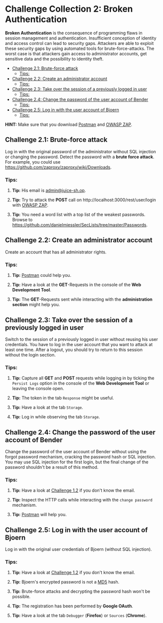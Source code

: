 # Challenge Collection 2: Broken Authentication

**Broken Authentication** is the consequence of programming flaws in session management and authentication. Insufficient conception of identity and access control can lead to security gaps. Attackers are able to exploit these security gaps by using automated tools for brute-force-attacks. The worst case is that attackers gain access to administrator accounts, get sensitive data and the possibility to identity theft.

   * [Challenge 2.1: Brute-force attack](#challenge-21-brute-force-attack)
      * [Tips:](#tips)
   * [Challenge 2.2: Create an administrator account](#challenge-22-create-an-administrator-account)
      * [Tips:](#tips-1)
   * [Challenge 2.3: Take over the session of a previously logged in user](#challenge-23-take-over-the-session-of-a-previously-logged-in-user)
      * [Tips:](#tips-2)
   * [Challenge 2.4: Change the password of the user account of Bender](#challenge-24-change-the-password-of-the-user-account-of-bender)
      * [Tips:](#tips-3)
   * [Challenge 2.5: Log in with the user account of Bjoern](#challenge-25-log-in-with-the-user-account-of-bjoern)
      * [Tips:](#tips-4)

**HINT:** Make sure that you download [Postman](https://www.getpostman.com/apps) and [OWASP ZAP](https://github.com/zaproxy/zaproxy/wiki/Downloads).

## Challenge 2.1: Brute-force attack
Log in with the original password of the administrator without SQL injection or changing the password. Detect the password with a **brute force attack**. For example, you could use https://github.com/zaproxy/zaproxy/wiki/Downloads.

### Tips:

1. **Tip:** His email is admin@juice-sh.op.

2. **Tip:** Try to attack the **POST** call on http://localhost:3000/rest/user/login with [OWASP ZAP](https://github.com/zaproxy/zaproxy/wiki/Downloads).

3. **Tip:** You need a word list with a top list of the weakest passwords. Browse to https://github.com/danielmiessler/SecLists/tree/master/Passwords.


## Challenge 2.2: Create an administrator account
Create an account that has all administrator rights.

### Tips:

1. **Tip:** [Postman](https://www.getpostman.com/apps) could help you.

2. **Tip:** Have a look at the **GET**-Requests in the console of the **Web Development Tool**.

3. **Tip:** The **GET**-Requests sent while interacting with the **administration section** might help you.


## Challenge 2.3: Take over the session of a previously logged in user
Switch to the session of a previously logged in user without reusing his user credentials. You have to log in the user account that you want to attack at least one time. After a logout, you should try to return to this session without the login section.

### Tips:

1. **Tip:** Capture all **GET** and **POST** requests while logging in by ticking the `Persist Logs` option in the console of the **Web Development Tool** or leaving the console open.

2. **Tip:** The token in the tab `Response` might be useful.

3. **Tip:** Have a look at the tab `Storage`.

4. **Tip:** Log in while observing the tab `Storage`.


## Challenge 2.4: Change the password of the user account of Bender
Change the password of the user account of Bender without using the forgot password mechanism, cracking the password hash or SQL injection. You may use SQL injection for the first login, but the final change of the password shouldn't be a result of this method.

### Tips:

1. **Tip:** Have a look at [Challenge 1.2](https://github.com/nt-ca-aqe/thesis-ahs/tree/master/Challenges/Challenge%201:%20Broken%20Access%20Control#challenge-12-find-the-admin-page) if you don't know the email.

2. **Tip:** Inspect the HTTP calls while interacting with the `change password` mechanism.

3. **Tip:** [Postman](https://www.getpostman.com/apps) will help you.


## Challenge 2.5: Log in with the user account of Bjoern
Log in with the original user credentials of Bjoern (without SQL injection).

### Tips:

1. **Tip:** Have a look at [Challenge 1.2](https://github.com/nt-ca-aqe/thesis-ahs/tree/master/Challenges/Challenge%201:%20Broken%20Access%20Control#challenge-12-find-the-admin-page) if you don't know the email.

2. **Tip:** Bjoern's encrypted password is not a [MD5](https://en.wikipedia.org/wiki/MD5) hash.

3. **Tip:** Brute-force attacks and decrypting the password hash won't be possible.

4. **Tip:** The registration has been performed by **Google OAuth**.

5. **Tip:** Have a look at the tab `Debugger` (**Firefox**) or `Sources` (**Chrome**).


